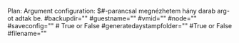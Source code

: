 Plan:
Argument configuration:
$#-parancsal megnézhetem hány darab arg-ot adtak be.
#backupdir=""
#guestname=""
#vmid=""
#node=""
#saveconfig="" # True or False
#generatedaystampfolder="" #True or False
#filename=""
